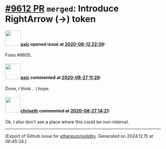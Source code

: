 # [\#9612 PR](https://github.com/ethereum/solidity/pull/9612) `merged`: Introduce RightArrow (->) token

#### <img src="https://avatars.githubusercontent.com/u/20340?v=4" width="50">[axic](https://github.com/axic) opened issue at [2020-08-12 22:39](https://github.com/ethereum/solidity/pull/9612):

Fixes #9605.


#### <img src="https://avatars.githubusercontent.com/u/20340?v=4" width="50">[axic](https://github.com/axic) commented at [2020-08-27 11:29](https://github.com/ethereum/solidity/pull/9612#issuecomment-681890750):

Done, I think... I hope.

#### <img src="https://avatars.githubusercontent.com/u/9073706?v=4" width="50">[chriseth](https://github.com/chriseth) commented at [2020-08-27 14:21](https://github.com/ethereum/solidity/pull/9612#issuecomment-681980161):

Ok, I also don't see a place where this could be non-internal.


-------------------------------------------------------------------------------



[Export of Github issue for [ethereum/solidity](https://github.com/ethereum/solidity). Generated on 2024.12.15 at 06:45:24.]
